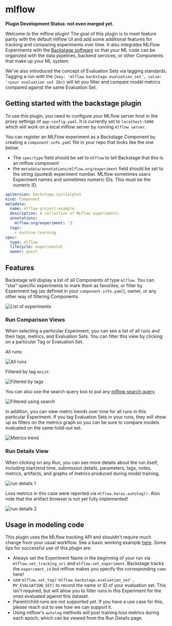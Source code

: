 # mlflow

**Plugin Development Status: not even merged yet.**

Welcome to the mlflow plugin! The goal of this plugin is to meet feature parity with the default mlflow UI and add some additional features for tracking and comparing experiments over time. It also integrates MLFlow Experiments with the [Backstage software](https://backstage.io/docs/features/software-catalog/software-catalog-overview) so that your ML code can be organized with the data pipelines, backend services, or other Components that make up your ML system.

We've also introduced the concept of Evaluation Sets via tagging standards. Tagging a run with the `{key: 'mlflow.backstage.evaluation_set', value: '<your evaluation set ID>}` will let you filter and compare model metrics compared against the same Evaluation Set.

## Getting started with the backstage plugin

To use this plugin, you need to configure your MLflow server host in the proxy settings of `app-config.yaml`. It is currently set to `localhost:5000` which will work on a local mlflow server by running `mlflow server`.

You can register an MLFlow experiment as a Backstage Component by creating a `component-info.yaml` file in your repo that looks like the one below.

- The `spec/type` field should be set to `mlflow` to tell Backstage that this is an mlflow component
- the `metadata/annotations/mlflow.org/experiment` field should be set to the _string_ (quoted) experiment number. MLflow sometimes users Experiment names and sometimes numeric IDs. This must be the numeric ID.

```yaml
apiVersion: backstage.io/v1alpha1
kind: Component
metadata:
  name: mlflow-project-example
  description: A collection of MLFlow experiments.
  annotations:
    mlflow.org/experiment: '2'
  tags:
    - machine-learning
spec:
  type: mlflow
  lifecycle: experimental
  owner: guest
```

## Features

Backstage will display a list of all Components of type `mlflow`. You can "star" specific experiments to mark them as favorites, or filter by Experiment tag (as defined in your `component-info.yaml`), owner, or any other way of filtering Components.

![List of experiments](screenshots/experiment-list.png)

### Run Comparison Views

When selecting a particular Experiment, you can see a list of all runs and their tags, metrics, and Evaluation Sets. You can filter this view by clicking on a particular Tag or Evaluation Set.

All runs:

![All runs](screenshots/run-table.png)

Filtered by tag `mnist`:

![Filtered by tags](screenshots/tag-filter.png)

You can also use the search query box to put any [mlflow search query](https://www.mlflow.org/docs/latest/search-syntax.html).

![Filtered using search](screenshots/search-filter.png)

In addition, you can view metric trends over time for all runs in this particular Experiment. If you tag Evaluation Sets in your runs, they will show up as filters on the metrics graph so you can be sure to compare models evaluated on the same hold-out set.

![Metrics trend](screenshots/metrics-trend.png)

### Run Details View

When clicking on any Run, you can see more details about the run itself, including start/end time, submission details, parameters, tags, notes, metrics, artifacts, and graphs of metrics produced during model training.

![run details 1](screenshots/run-view-1.png)

Loss metrics in this case were reported via `mlflow.keras.autolog()`. Also note that the artifact browser is not yet fully implemented!

![run details 2](screenshots/run-view-2.png)

## Usage in modeling code

This plugin uses the MLflow tracking API and shouldn't require much change from your usual workflow. See a basic working example [here](https://github.com/alaiacano/backstage-mnist). Some tips for successful use of this plugin are:

- Always set the Experiment Name in the beginning of your run via `mlflow.set_tracking_uri` and `mlflow.set_experiment`. Backstage tracks the `experiment_id` but mlflow makes you specify the corresponding `name` here!
- use `mlflow.set_tag('mlflow.backstage.evaluation_set', MY_EVALUATION_SET)` to record the name or ID of your evaluation set. This isn't required, but will allow you to filter runs in this Experiment for the ones evaluated against this dataset.
- Parent/child runs are not supported yet. If you have a use case for this, please reach out to see how we can support it.
- Using mlflow's `autolog` methods will post training loss metrics during each epoch, which can be viewed from the Run Details page.
